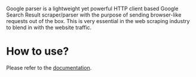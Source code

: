 Google parser is a lightweight yet powerful HTTP client based Google Search Result scraper/parser with the purpose of sending browser-like requests out of the box. This is very essential in the web scraping industry to blend in with the website traffic.

# How to use?

Please refer to the <a href="https://github.com/nrjdalal/google-parser" target="_blank">documentation</a>.
